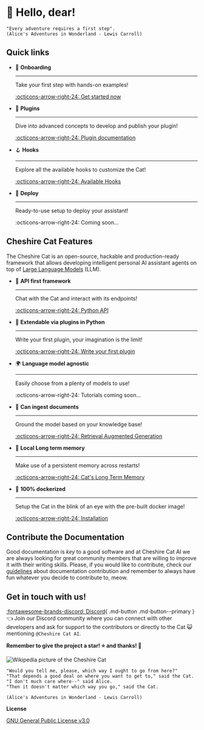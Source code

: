 # &#128075; Hello, dear!
```
"Every adventure requires a first step".
(Alice's Adventures in Wonderland - Lewis Carroll)
```

## Quick links

<div class="grid cards" markdown>

-   &#127939; __Onboarding__

    ---

    Take your first step with hands-on examples!

    [:octicons-arrow-right-24: Get started now](quickstart/introduction.md)

- &#128268; __Plugins__

    ---

    Dive into advanced concepts to develop and publish your plugin!

    [:octicons-arrow-right-24: Plugin documentation](technical/plugins/plugins.md)

-   &#129693; __Hooks__

    ---

    Explore all the available hooks to customize the Cat!

    [:octicons-arrow-right-24: Available Hooks](technical/plugins/hooks.md#available-hooks)

-   &#128640; __Deploy__

    ---

    Ready-to-use setup to deploy your assistant!

    :octicons-arrow-right-24: Coming soon...

</div>


## Cheshire Cat Features

The Cheshire Cat is an open-source, hackable and production-ready framework that allows developing intelligent personal 
AI assistant agents on top of [Large Language Models](conceptual/llm.md) (LLM).

<div class="grid cards" markdown>

-   &#129520; __API first framework__

    ---

    Chat with the Cat and interact with its endpoints!

    [:octicons-arrow-right-24: Python API](technical/clientlib/clientlib-python.md)

-   &#128640; __Extendable via plugins in Python__

    ---

    Write your first plugin, your imagination is the limit!

    [:octicons-arrow-right-24: Write your first plugin](quickstart/prepare-plugin.md)

-   &#127757; __Language model agnostic__

    ---

    Easily choose from a plenty of models to use!

    :octicons-arrow-right-24: Tutorials coming soon...


-   &#128220; __Can ingest documents__

    ---

    Ground the model based on your knowledge base!

    [:octicons-arrow-right-24: Retrieval Augmented Generation](llm-concepts/rag.md)

-   &#128024; __Local Long term memory__

    ---

    Make use of a persistent memory across restarts!

    [:octicons-arrow-right-24: Cat's Long Term Memory](conceptual/memory/long_term_memory.md)

-   &#128011; __100% dockerized__

    ---

    Setup the Cat in the blink of an eye with the pre-built docker image!

    [:octicons-arrow-right-24: Installation](quickstart/installation-configuration.md)

</div>

## Contribute the Documentation

Good documentation is *key* to a good software and at Cheshire Cat AI we are always looking for great community members that are willing to improve it with their writing skills. Please, if you would like to contribute, check our [guidelines](https://github.com/cheshire-cat-ai/docs#-how-to-contribute-documentation) about documentation contribution and remember to always have fun whatever you decide to contribute to, meow.

## Get in touch with us! 

[:fontawesome-brands-discord: Discord](https://discord.gg/bHX5sNFCYU){ .md-button .md-button--primary } &#128072;
Join our Discord community where you can
connect with other developers and ask for support to the contributors or directly to the Cat &#128570;
mentioning `@Cheshire Cat AI`.

**Remember to give the project a star! &#11088; and thanks! &#128591;**


![Wikipedia picture of the Cheshire Cat](assets/img/cheshire-cat-tree-shade.jpg)

    "Would you tell me, please, which way I ought to go from here?"
    "That depends a good deal on where you want to get to," said the Cat.
    "I don't much care where--" said Alice.
    "Then it doesn't matter which way you go," said the Cat.

    (Alice's Adventures in Wonderland - Lewis Carroll)

__License__

[GNU General Public License v3.0](https://raw.githubusercontent.com/cheshire-cat-ai/core/main/LICENSE)
